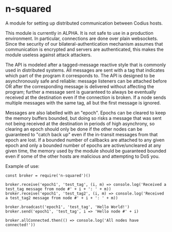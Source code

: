 # n-squared

A module for setting up distributed communication between Codius hosts.

This module is currently in ALPHA. It is not safe to use in a production environment. In particular, connections are done over plain websockets. Since the security of our bilateral-authentication mechanism assumes that communication is encrypted and servers are authenticated, this makes the module useless against attack attackers.

The API is modeled after a tagged-message reactive style that is commonly used in distributed systems. All messages are sent with a tag that indicates which part of the program it corresponds to. The API is designed to be asynchronously safe and reliable: message listeners can be attached before OR after the corresponding message is delivered without affecting the program; further a message sent is guaranteed to always be eventually received at the destination even if the connection is broken. If a node sends multiple messages with the same tag, all but the first message is ignored.

Messages are also labelled with an "epoch". Epochs can be cleared to keep the memory buffers bounded, but doing so risks a message that was sent not being received at the destination in periods of high asynchrony, so clearing an epoch should only be done if the other nodes can be guaranteed to "catch back up" even if the in-transit messages from that epoch are lost. If a bounded number of callbacks are attached to any given epoch and only a bounded number of epochs are active/uncleared at any given time, the memory used by the module should be guaranteed bounded even if some of the other hosts are malicious and attempting to DoS you.

Example of use:
```
const broker = require('n-squared')()

broker.receive('epoch1', 'test_tag', (i, m) => console.log('Received a test_tag message from node #' + i + ': ' + m))
broker.receive('epoch1', 'test_tag2', (i, m) => console.log('Received a test_tag2 message from node #' + i + ': ' + m))

broker.broadcast('epoch1', 'test_tag', 'Hello World!')
broker.send('epoch1', 'test_tag', i => 'Hello node #' + i)

broker.allConnected.then(() => console.log('All nodes have connected!'))
```
